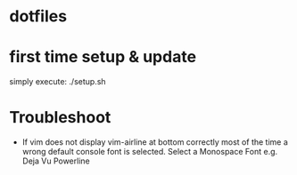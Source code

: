 # dotfiles

# first time setup & update
simply execute:
    ./setup.sh

# Troubleshoot
- If vim does not display vim-airline at bottom correctly most of the time a wrong default console font is selected. Select a Monospace Font e.g. Deja Vu Powerline


